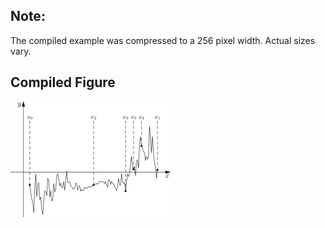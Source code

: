 Note:
-----

The compiled example was compressed to a 256
pixel width. Actual sizes vary.

Compiled Figure
---------------
![Example](Intermediate_Value_Theorem_Sketch.png)
